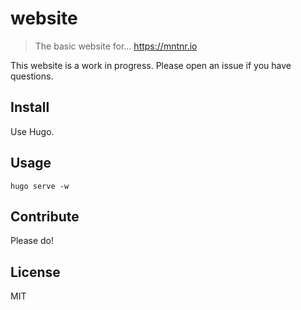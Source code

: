 # website

> The basic website for… https://mntnr.io

This website is a work in progress. Please open an issue if you have questions.

## Install

Use Hugo.

## Usage

```
hugo serve -w
```

## Contribute

Please do!

## License

MIT

